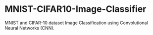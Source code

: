 # MNIST-CIFAR10-Image-Classifier
MNIST and CIFAR-10 dataset Image Classification using Convolutional Neural Networks (CNN).
